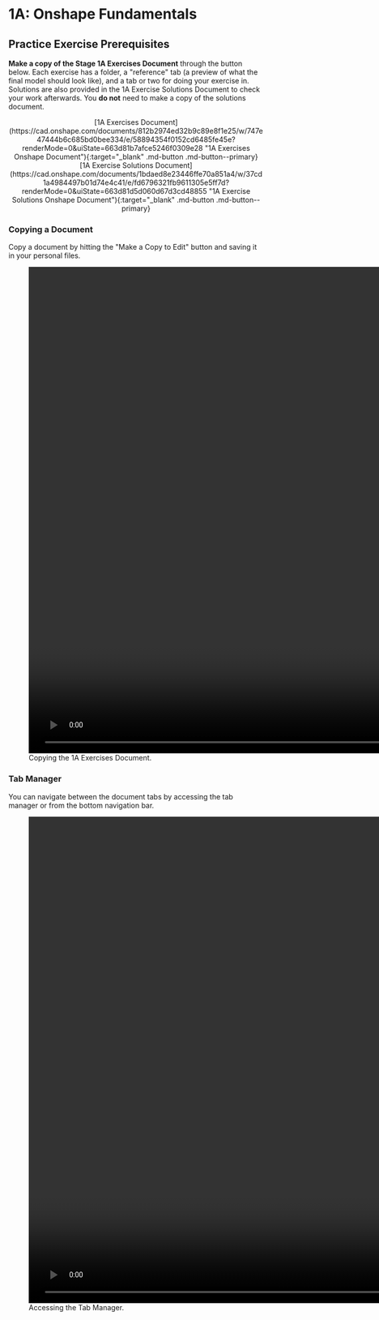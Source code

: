 # 1A: Onshape Fundamentals

## Practice Exercise Prerequisites
**Make a copy of the Stage 1A Exercises Document** through the button below. Each exercise has a folder, a "reference" tab (a preview of what the final model should look like), and a tab or two for doing your exercise in. Solutions are also provided in the 1A Exercise Solutions Document to check your work afterwards. You **do not** need to make a copy of the solutions document.

<center>
[1A Exercises Document](https://cad.onshape.com/documents/812b2974ed32b9c89e8f1e25/w/747e47444b6c685bd0bee334/e/58894354f0152cd6485fe45e?renderMode=0&uiState=663d81b7afce5246f0309e28 "1A Exercises Onshape Document"){:target="_blank"  .md-button .md-button--primary}
[1A Exercise Solutions Document](https://cad.onshape.com/documents/1bdaed8e23446ffe70a851a4/w/37cd1a4984497b01d74e4c41/e/fd6796321fb9611305e5ff7d?renderMode=0&uiState=663d81d5d060d67d3cd48855 "1A Exercise Solutions Onshape Document"){:target="_blank" .md-button .md-button--primary}
</center>

### Copying a Document
Copy a document by hitting the "Make a Copy to Edit" button and saving it in your personal files. 

<!-- ???+ Tip "Copying a Document" -->
<figure>
    <video width="1920" controls>
        <source src="\img\learning-course\stage1a\1a-copy.webm" type="video/webm">
        Your browser does not support the video tag.
    </video>
    <figcaption>Copying the 1A Exercises Document.</figcaption>
</figure>

<!-- ???+ Tip "Tab Manager" -->

### Tab Manager
You can navigate between the document tabs by accessing the tab manager or from the bottom navigation bar. 
<figure>
    <video width="1920" controls>
        <source src="\img\learning-course\stage1a\1a-tabs.webm" type="video/webm">
        Your browser does not support the video tag.
    </video>
    <figcaption>Accessing the Tab Manager.</figcaption>
</figure>

<br>